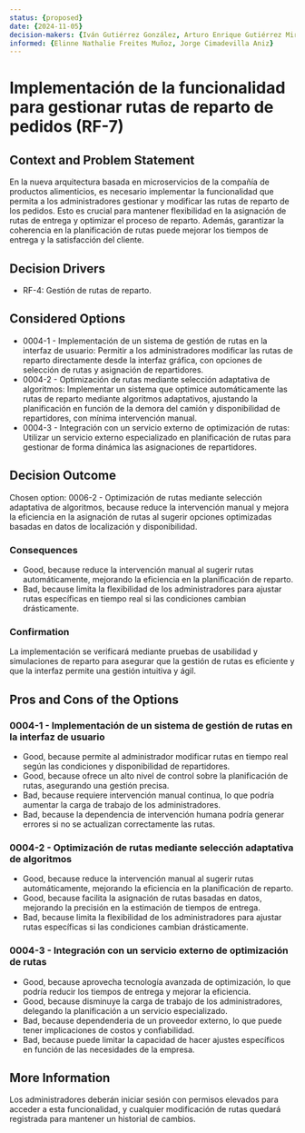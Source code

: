 ```yaml
---
status: {proposed}
date: {2024-11-05}
decision-makers: {Iván Gutiérrez González, Arturo Enrique Gutiérrez Mirandona}
informed: {Elinne Nathalie Freites Muñoz, Jorge Cimadevilla Aniz}
--- 
```


# Implementación de la funcionalidad para gestionar rutas de reparto de pedidos (RF-7)

## Context and Problem Statement

En la nueva arquitectura basada en microservicios de la compañía de productos alimenticios, es necesario implementar la funcionalidad que permita a los administradores gestionar y modificar las rutas de reparto de los pedidos. Esto es crucial para mantener flexibilidad en la asignación de rutas de entrega y optimizar el proceso de reparto. Además, garantizar la coherencia en la planificación de rutas puede mejorar los tiempos de entrega y la satisfacción del cliente.

## Decision Drivers

* RF-4: Gestión de rutas de reparto.

## Considered Options

* 0004-1 - Implementación de un sistema de gestión de rutas en la interfaz de usuario: Permitir a los administradores modificar las rutas de reparto directamente desde la interfaz gráfica, con opciones de selección de rutas y asignación de repartidores.
* 0004-2 - Optimización de rutas mediante selección adaptativa de algoritmos: Implementar un sistema que optimice automáticamente las rutas de reparto mediante algoritmos adaptativos, ajustando la planificación en función de la demora del camión y disponibilidad de repartidores, con mínima intervención manual.
* 0004-3 - Integración con un servicio externo de optimización de rutas: Utilizar un servicio externo especializado en planificación de rutas para gestionar de forma dinámica las asignaciones de repartidores.

## Decision Outcome

Chosen option: 0006-2 - Optimización de rutas mediante selección adaptativa de algoritmos, because reduce la intervención manual y mejora la eficiencia en la asignación de rutas al sugerir opciones optimizadas basadas en datos de localización y disponibilidad.

### Consequences

* Good, because reduce la intervención manual al sugerir rutas automáticamente, mejorando la eficiencia en la planificación de reparto.
* Bad, because limita la flexibilidad de los administradores para ajustar rutas específicas en tiempo real si las condiciones cambian drásticamente.


### Confirmation

La implementación se verificará mediante pruebas de usabilidad y simulaciones de reparto para asegurar que la gestión de rutas es eficiente y que la interfaz permite una gestión intuitiva y ágil.

## Pros and Cons of the Options

### 0004-1 - Implementación de un sistema de gestión de rutas en la interfaz de usuario

* Good, because permite al administrador modificar rutas en tiempo real según las condiciones y disponibilidad de repartidores.
* Good, because ofrece un alto nivel de control sobre la planificación de rutas, asegurando una gestión precisa.
* Bad, because requiere intervención manual continua, lo que podría aumentar la carga de trabajo de los administradores.
* Bad, because la dependencia de intervención humana podría generar errores si no se actualizan correctamente las rutas.

### 0004-2 - Optimización de rutas mediante selección adaptativa de algoritmos

* Good, because reduce la intervención manual al sugerir rutas automáticamente, mejorando la eficiencia en la planificación de reparto.
* Good, because facilita la asignación de rutas basadas en datos, mejorando la precisión en la estimación de tiempos de entrega.
* Bad, because limita la flexibilidad de los administradores para ajustar rutas específicas si las condiciones cambian drásticamente.

### 0004-3 - Integración con un servicio externo de optimización de rutas

* Good, because aprovecha tecnología avanzada de optimización, lo que podría reducir los tiempos de entrega y mejorar la eficiencia.
* Good, because disminuye la carga de trabajo de los administradores, delegando la planificación a un servicio especializado.
* Bad, because dependenderia de un proveedor externo, lo que puede tener implicaciones de costos y confiabilidad.
* Bad, because puede limitar la capacidad de hacer ajustes específicos en función de las necesidades de la empresa.

## More Information
Los administradores deberán iniciar sesión con permisos elevados para acceder a esta funcionalidad, y cualquier modificación de rutas quedará registrada para mantener un historial de cambios.
